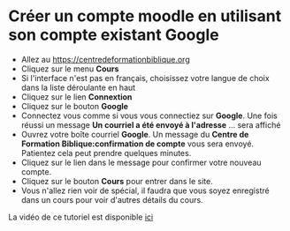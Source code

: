 # Créer un compte moodle en utilisant son compte existant Google

- Allez au https://centredeformationbiblique.org
- Cliquez sur le menu **Cours**
- Si l'interface n'est pas en français, choisissez votre langue de choix dans la liste déroulante en haut
- Cliquez sur le lien **Connextion**
- Cliquez sur le bouton **Google**
- Connectez vous comme si vous vous connectiez sur **Google**. Une fois réussi un message **Un courriel a été envoyé à l'adresse** ... sera affiché
- Ouvrez votre boîte courriel **Google**. Un message du **Centre de Formation Biblique:confirmation de compte** vous sera envoyé. Patientez cela peut prendre quelques minutes.
- Cliquez sur le lien dans le message pour confirmer votre nouveau compte. 
- Cliquez sur le bouton **Cours** pour entrer dans le site.
- Vous n'allez rien voir de spécial, il faudra que vous soyez enregistré dans un cours pour voir d'autres détails du cours.

La vidéo de ce tutoriel est disponible [ici](https://youtu.be/CPMugJEtD5c)



